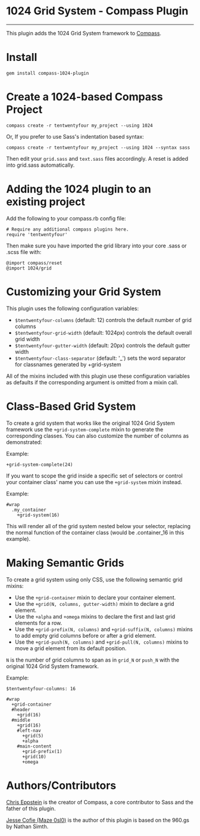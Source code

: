 1024 Grid System - Compass Plugin
================================


---------

This plugin adds the 1024 Grid System framework to [Compass](http://compass-style.org/).

Install
=======

    gem install compass-1024-plugin

Create a 1024-based Compass Project
==================================

    compass create -r tentwentyfour my_project --using 1024

Or, If you prefer to use Sass's indentation based syntax:

    compass create -r tentwentyfour my_project --using 1024 --syntax sass

Then edit your `grid.sass` and `text.sass` files accordingly. A reset is added into grid.sass automatically.

Adding the 1024 plugin to an existing project
============================================

Add the following to your compass.rb config file:

    # Require any additional compass plugins here.
    require 'tentwentyfour'
    
Then make sure you have imported the grid library into your core .sass or .scss file with:

    @import compass/reset
    @import 1024/grid

Customizing your Grid System
============================

This plugin uses the following configuration variables:

* `$tentwentyfour-columns` (default: 12) controls the default number of grid columns
* `$tentwentyfour-grid-width` (default: 1024px) controls the default overall grid width
* `$tentwentyfour-gutter-width` (default: 20px) controls the default gutter width
* `$tentwentyfour-class-separator` (default: '_') sets the word separator for classnames generated by +grid-system

All of the mixins included with this plugin use these configuration variables
as defaults if the corresponding argument is omitted from a mixin call.

Class-Based Grid System
=======================

To create a grid system that works like the original 1024 Grid System framework
use the `+grid-system-complete` mixin to generate the corresponding classes. You 
can also customize the number of columns as demonstrated:

Example:
    
    +grid-system-complete(24)

If you want to scope the grid inside a specific set of selectors or control your container class' name you can use the `+grid-system` mixin instead.    

Example: 
    
    #wrap
      .my_container
        +grid-system(16)
      
This will render all of the grid system nested below your selector, replacing the normal function of the container class (would be .container_16 in this example).

Making Semantic Grids
=====================

To create a grid system using only CSS, use the following semantic grid mixins:

* Use the `+grid-container` mixin to declare your container element.
* Use the `+grid(N, columns, gutter-width)` mixin to declare a grid element.
* Use the `+alpha` and `+omega` mixins to declare the first and last grid elements for a row.
* Use the `+grid-prefix(N, columns)` and `+grid-suffix(N, columns)` mixins to add empty grid columns before or after a grid element.
* Use the `+grid-push(N, columns)` and `+grid-pull(N, columns)` mixins to move a grid element from its default position.

`N` is the number of grid columns to span as in `grid_N` or `push_N` with the original 1024 Grid System framework.

Example:

    $tentwentyfour-columns: 16

    #wrap
      +grid-container
      #header
        +grid(16)
      #middle
        +grid(16)
        #left-nav
          +grid(5)
          +alpha
        #main-content
          +grid-prefix(1)
          +grid(10)
          +omega

Authors/Contributors
====================

[Chris Eppstein](http://chriseppstein.github.com/) is the creator of Compass, a core contributor to Sass and the father of this plugin.

[Jesse Cofie (Maze 0sl0)](http://github.com/bohan3d)  is the author of this plugin is based on the 960.gs by Nathan Simth.